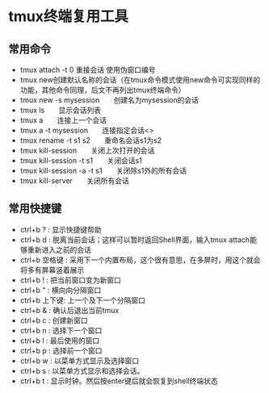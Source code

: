 # tmux终端复用工具

## 常用命令

* tmux attach -t 0   重接会话 使用伪窗口编号
* tmux new创建默认名称的会话（在tmux命令模式使用new命令可实现同样的功能，其他命令同理，后文不再列出tmux终端命令）
* tmux new -s mysession　　创建名为mysession的会话
* tmux ls　　显示会话列表
* tmux a　　连接上一个会话
* tmux a -t mysession　　连接指定会话<>
* tmux rename -t s1 s2　　重命名会话s1为s2
* tmux kill-session　　关闭上次打开的会话
* tmux kill-session -t s1　　关闭会话s1
* tmux kill-session -a -t s1　　关闭除s1外的所有会话
* tmux kill-server　　关闭所有会话

## 常用快捷键

* ctrl+b ? : 显示快捷键帮助
* ctrl+b d : 脱离当前会话；这样可以暂时返回Shell界面，输入tmux attach能够重新进入之前的会话
* ctrl+b 空格键 : 采用下一个内置布局，这个很有意思，在多屏时，用这个就会将多有屏幕竖着展示
* ctrl+b ! : 把当前窗口变为新窗口
* ctrl+b " : 横向向分隔窗口
* ctrl+b 上下键: 上一个及下一个分隔窗口
* ctrl+b & : 确认后退出当前tmux
* ctrl+b c : 创建新窗口
* ctrl+b n : 选择下一个窗口
* ctrl+b l : 最后使用的窗口
* ctrl+b p : 选择前一个窗口
* ctrl+b w : 以菜单方式显示及选择窗口
* ctrl+b s : 以菜单方式显示和选择会话。
* ctrl+b t : 显示时钟。然后按enter键后就会恢复到shell终端状态
